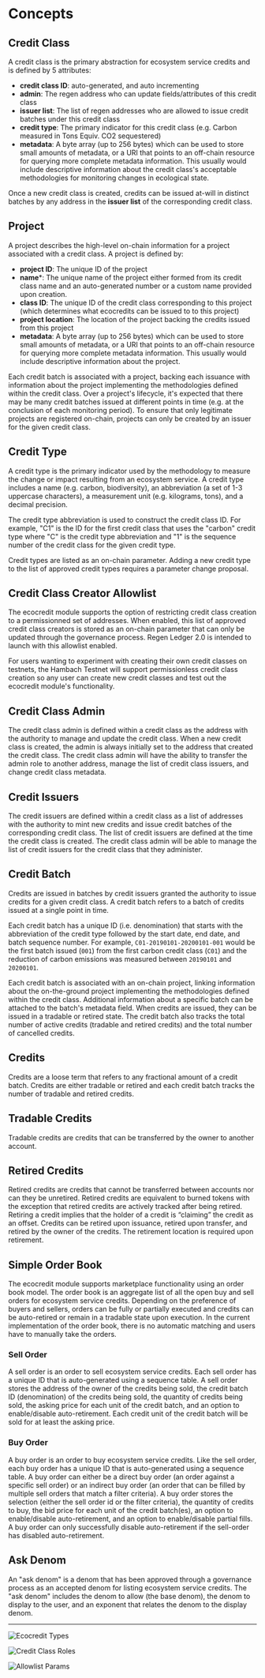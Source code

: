 # Concepts

## Credit Class

A credit class is the primary abstraction for ecosystem service credits and is defined by 5 attributes:
- **credit class ID**: auto-generated, and auto incrementing
- **admin**: The regen address who can update fields/attributes of this credit class
- **issuer list**: The list of regen addresses who are allowed to issue credit batches under this credit class
- **credit type**: The primary indicator for this credit class (e.g. Carbon measured in Tons Equiv. CO2 sequestered)
- **metadata**: A byte array (up to 256 bytes) which can be used to store small amounts of metadata, or a URI that points to an off-chain resource for querying more complete metadata information. This usually would include descriptive information about the credit class's acceptable methodologies for monitoring changes in ecological state.

Once a new credit class is created, credits can be issued at-will in distinct batches by any address in the **issuer list** of the corresponding credit class.

## Project

A project describes the high-level on-chain information for a project associated with a credit class. A project is defined by:
- **project ID**: The unique ID of the project
- **name***: The unique name of the project either formed from its credit class name and an auto-generated number or a custom name provided upon creation.
- **class ID**: The unique ID of the credit class corresponding to this project (which determines what ecocredits can be issued to to this project)
- **project location**: The location of the project backing the credits issued from this project
- **metadata**: A byte array (up to 256 bytes) which can be used to store small amounts of metadata, or a URI that points to an off-chain resource for querying more complete metadata information. This usually would include descriptive information about the project.

Each credit batch is associated with a project, backing each issuance with information about the project implementing the methodologies defined within the credit class. Over a project's lifecycle, it's expected that there may be many credit batches issued at different points in time (e.g. at the conclusion of each monitoring period). To ensure that only legitimate projects are registered on-chain, projects can only be created by an issuer for the given credit class.

## Credit Type

A credit type is the primary indicator used by the methodology to measure the change or impact resulting from an ecosystem service. A credit type includes a name (e.g. carbon, biodiversity), an abbreviation (a set of 1-3 uppercase characters), a measurement unit (e.g. kilograms, tons), and a decimal precision.

The credit type abbreviation is used to construct the credit class ID. For example, "C1" is the ID for the first credit class that uses the "carbon" credit type where "C" is the credit type abbreviation and "1" is the sequence number of the credit class for the given credit type.

Credit types are listed as an on-chain parameter. Adding a new credit type to the list of approved credit types requires a parameter change proposal.

## Credit Class Creator Allowlist

The ecocredit module supports the option of restricting credit class creation to a permissionned set of addresses. When enabled, this list of approved credit class creators is stored as an on-chain parameter that can only be updated through the governance process. Regen Ledger 2.0 is intended to launch with this allowlist enabled.

For users wanting to experiment with creating their own credit classes on testnets, the Hambach Testnet will support permissionless credit class creation so any user can create new credit classes and test out the ecocredit module's functionality.

## Credit Class Admin

The credit class admin is defined within a credit class as the address with the authority to manage and update the credit class. When a new credit class is created, the admin is always initially set to the address that created the credit class. The credit class admin will have the ability to transfer the admin role to another address, manage the list of credit class issuers, and change credit class metadata.

## Credit Issuers

The credit issuers are defined within a credit class as a list of addresses with the authority to mint new credits and issue credit batches of the corresponding credit class. The list of credit issuers are defined at the time the credit class is created. The credit class admin will be able to manage the list of credit issuers for the credit class that they administer.

## Credit Batch

Credits are issued in batches by credit issuers granted the authority to issue credits for a given credit class. A credit batch refers to a batch of credits issued at a single point in time.

Each credit batch has a unique ID (i.e. denomination) that starts with the abbreviation of the credit type followed by the start date, end date, and batch sequence number. For example, `C01-20190101-20200101-001` would be the first batch issued (`001`) from the first carbon credit class (`C01`) and the reduction of carbon emissions was measured between `20190101` and `20200101`.

Each credit batch is associated with an on-chain project, linking information about the on-the-ground project implementing the methodologies defined within the credit class. Additional information about a specific batch can be attached to the batch's metadata field. When credits are issued, they can be issued in a tradable or retired state. The credit batch also tracks the total number of active credits (tradable and retired credits) and the total number of cancelled credits.

## Credits

Credits are a loose term that refers to any fractional amount of a credit batch. Credits are either tradable or retired and each credit batch tracks the number of tradable and retired credits.

## Tradable Credits

Tradable credits are credits that can be transferred by the owner to another account.

## Retired Credits

Retired credits are credits that cannot be transferred between accounts nor can they be unretired. Retired credits are equivalent to burned tokens with the exception that retired credits are actively tracked after being retired. Retiring a credit implies that the holder of a credit is “claiming” the credit as an offset. Credits can be retired upon issuance, retired upon transfer, and retired by the owner of the credits. The retirement location is required upon retirement.

## Simple Order Book

The ecocredit module supports marketplace functionality using an order book model. The order book is an aggregate list of all the open buy and sell orders for ecosystem service credits. Depending on the preference of buyers and sellers, orders can be fully or partially executed and credits can be auto-retired or remain in a tradable state upon execution. In the current implementation of the order book, there is no automatic matching and users have to manually take the orders.

### Sell Order

A sell order is an order to sell ecosystem service credits. Each sell order has a unique ID that is auto-generated using a sequence table. A sell order stores the address of the owner of the credits being sold, the credit batch ID (denomination) of the credits being sold, the quantity of credits being sold, the asking price for each unit of the credit batch, and an option to enable/disable auto-retirement. Each credit unit of the credit batch will be sold for at least the asking price.

### Buy Order

A buy order is an order to buy ecosystem service credits. Like the sell order, each buy order has a unique ID that is auto-generated using a sequence table. A buy order can either be a direct buy order (an order against a specific sell order) or an indirect buy order (an order that can be filled by multiple sell orders that match a filter criteria). A buy order stores the selection (either the sell order id or the filter criteria), the quantity of credits to buy, the bid price for each unit of the credit batch(es), an option to enable/disable auto-retirement, and an option to enable/disable partial fills. A buy order can only successfully disable auto-retirement if the sell-order has disabled auto-retirement.

## Ask Denom

An "ask denom" is a denom that has been approved through a governance process as an accepted denom for listing ecosystem service credits. The "ask denom" includes the denom to allow (the base denom), the denom to display to the user, and an exponent that relates the denom to the display denom.

---

![Ecocredit Types](./assets/types.png)

![Credit Class Roles](./assets/roles.png)

![Allowlist Params](./assets/params.png)
